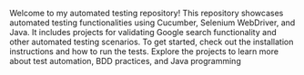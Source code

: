 Welcome to my automated testing repository! This repository showcases automated testing functionalities using Cucumber, Selenium WebDriver, and Java. It includes projects for validating Google search functionality and other automated testing scenarios. To get started, check out the installation instructions and how to run the tests. Explore the projects to learn more about test automation, BDD practices, and Java programming
